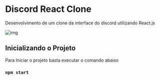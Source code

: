 # Discord React Clone

Desenvolvimento de um clone da interface do discord utilizando React.js

![img](https://lh5.googleusercontent.com/8bUiW9gaE9iPx3hV-kZ0mmHsy2ojYE7K20jowhd19ruvuU0JRGOw2uYIOEs-r5B6cGTBqLoq7XSELh7iG6IK=w1919-h1006-rw)

## Inicializando o Projeto

Para Iniciar o projeto basta executar o comando abaixo

### `npm start`

